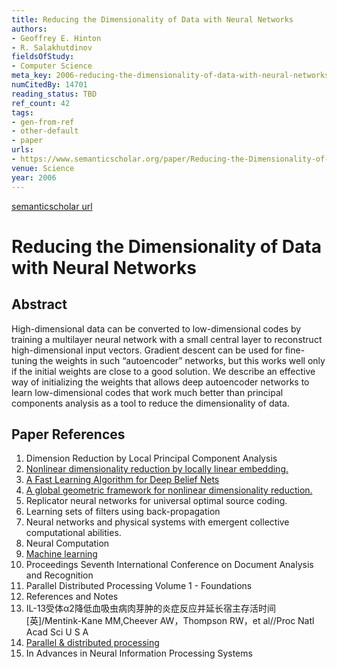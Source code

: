```yaml
---
title: Reducing the Dimensionality of Data with Neural Networks
authors:
- Geoffrey E. Hinton
- R. Salakhutdinov
fieldsOfStudy:
- Computer Science
meta_key: 2006-reducing-the-dimensionality-of-data-with-neural-networks
numCitedBy: 14701
reading_status: TBD
ref_count: 42
tags:
- gen-from-ref
- other-default
- paper
urls:
- https://www.semanticscholar.org/paper/Reducing-the-Dimensionality-of-Data-with-Neural-Hinton-Salakhutdinov/46eb79e5eec8a4e2b2f5652b66441e8a4c921c3e?sort=total-citations
venue: Science
year: 2006
---
```


[semanticscholar url](https://www.semanticscholar.org/paper/Reducing-the-Dimensionality-of-Data-with-Neural-Hinton-Salakhutdinov/46eb79e5eec8a4e2b2f5652b66441e8a4c921c3e?sort=total-citations)

# Reducing the Dimensionality of Data with Neural Networks

## Abstract

High-dimensional data can be converted to low-dimensional codes by training a multilayer neural network with a small central layer to reconstruct high-dimensional input vectors. Gradient descent can be used for fine-tuning the weights in such “autoencoder” networks, but this works well only if the initial weights are close to a good solution. We describe an effective way of initializing the weights that allows deep autoencoder networks to learn low-dimensional codes that work much better than principal components analysis as a tool to reduce the dimensionality of data.

## Paper References

1. Dimension Reduction by Local Principal Component Analysis
2. [Nonlinear dimensionality reduction by locally linear embedding.](2000-nonlinear-dimensionality-reduction-by-locally-linear-embedding)
3. [A Fast Learning Algorithm for Deep Belief Nets](2006-a-fast-learning-algorithm-for-deep-belief-nets)
4. [A global geometric framework for nonlinear dimensionality reduction.](2000-a-global-geometric-framework-for-nonlinear-dimensionality-reduction)
5. Replicator neural networks for universal optimal source coding.
6. Learning sets of filters using back-propagation
7. Neural networks and physical systems with emergent collective computational abilities.
8. Neural Computation
9. [Machine learning](1996-machine-learning)
10. Proceedings Seventh International Conference on Document Analysis and Recognition
11. Parallel Distributed Processing Volume 1 - Foundations
12. References and Notes
13. IL-13受体α2降低血吸虫病肉芽肿的炎症反应并延长宿主存活时间[英]/Mentink-Kane MM,Cheever AW，Thompson RW，et al//Proc Natl Acad Sci U S A
14. [Parallel & distributed processing](2005-parallel-distributed-processing)
15. In Advances in Neural Information Processing Systems
